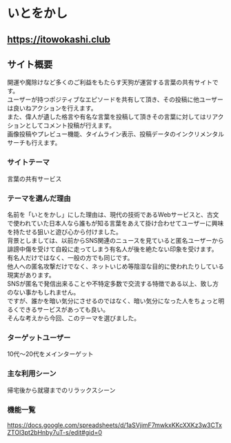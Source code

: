 # いとをかし

## https://itowokashi.club

## サイト概要
開運や魔除けなど多くのご利益をもたらす天狗が運営する言葉の共有サイトです。  
ユーザーが持つポジティブなエピソードを共有して頂き、その投稿に他ユーザーは良いねアクションを行えます。  
また、偉人が遺した格言や有名な言葉を投稿して頂きその言葉に対してはリアクションとしてコメント投稿が行えます。  
画像投稿やプレビュー機能、タイムライン表示、投稿データのインクリメンタルサーチも行えます。  

### サイトテーマ
言葉の共有サービス

### テーマを選んだ理由
名前を「いとをかし」にした理由は、現代の技術であるWebサービスと、古文で使われていた日本人なら誰もが知る言葉をあえて掛け合わせてユーザーに興味を持たせる狙いと遊び心から付けました。  
背景としましては、以前からSNS関連のニュースを見ていると匿名ユーザーから誹謗中傷を受けて自殺に走ってしまう有名人が後を絶たない印象を受けます。  
有名人だけではなく、一般の方でも同じです。   
他人への匿名攻撃だけでなく、ネットいじめ等陰湿な目的に使われたりしている現実があります。  
SNSが匿名で発信出来ることや不特定多数で交流する特徴である以上、致し方のない事かもしれません。  
ですが、誰かを暗い気分にさせるのではなく、暗い気分になった人をちょっと明るくできるサービスがあっても良い。  
そんな考えから今回、このテーマを選びました。  

### ターゲットユーザー
10代〜20代をメインターゲット

### 主な利用シーン
帰宅後から就寝までのリラックスシーン

### 機能一覧
https://docs.google.com/spreadsheets/d/1aSVjimF7mwkxKKcXXKz3w3CTxZTOl3pt2bHnby7uT-s/edit#gid=0
